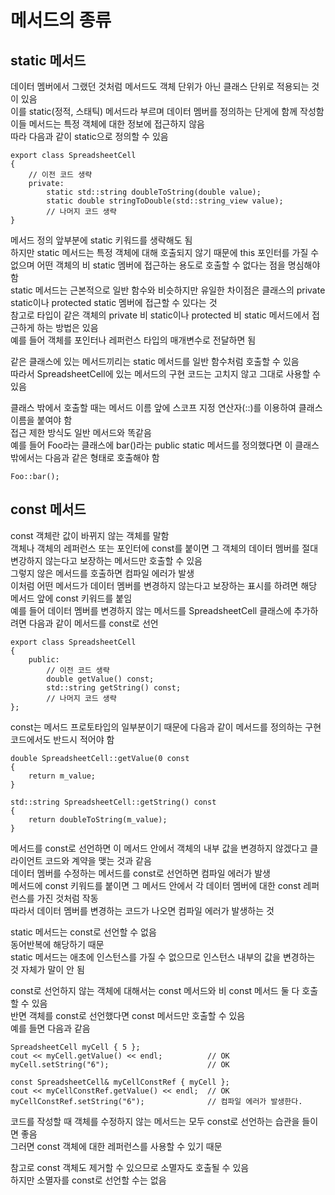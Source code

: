 # 메서드의 종류

## static 메서드

데이터 멤버에서 그랬던 것처럼 메서드도 객체 단위가 아닌 클래스 단위로 적용되는 것이 있음    
이를 static(정적, 스태틱) 메서드라 부르며 데이터 멤버를 정의하는 단게에 함께 작성함     
이들 메서드는 특정 객체에 대한 정보에 접근하지 않음     
따라 다음과 같이 static으로 정의할 수 있음  

    export class SpreadsheetCell
    {
        // 이전 코드 생략
        private:
            static std::string doubleToString(double value);
            static double stringToDouble(std::string_view value);
            // 나머지 코드 생략
    }

메서드 정의 앞부분에 static 키워드를 생략해도 됨    
하지만 static 메서드는 특정 객체에 대해 호출되지 않기 때문에 this 포인터를 가질 수 없으며 어떤 객체의 비 static 멤버에 접근하는 용도로 호출할 수 없다는 점을 명심해야 함    
static 메서드는 근본적으로 일반 함수와 비슷하지만 유일한 차이점은 클래스의 private static이나 protected static 멤버에 접근할 수 있다는 것   
참고로 타입이 같은 객체의 private 비 static이나 protected 비 static 메서드에서 접근하게 하는 방법은 있음    
예를 들어 객체를 포인터나 레퍼런스 타입의 매개변수로 전달하면 됨    

같은 클래스에 있는 메서드끼리는 static 메서드를 일반 함수처럼 호출할 수 있음    
따라서 SpreadsheetCell에 있는 메서드의 구현 코드는 고치지 않고 그대로 사용할 수 있음    

클래스 밖에서 호출할 때는 메서드 이름 앞에 스코프 지정 연산자(::)를 이용하여 클래스 이름을 붙여야 함    
접근 제한 방식도 일반 메서드와 똑같음   
예를 들어 Foo라는 클래스에 bar()라는 public static 메서드를 정의했다면 이 클래스 밖에서는 다음과 같은 형태로 호출해야 함    

    Foo::bar();

## const 메서드

const 객체란 값이 바뀌지 않는 객체를 말함   
객체나 객체의 레퍼런스 또는 포인터에 const를 붙이면 그 객체의 데이터 멤버를 절대 변강하지 않는다고 보장하는 메서드만 호출할 수 있음     
그렇지 않은 메서드를 호출하면 컴파일 에러가 발생    
이처럼 어떤 메서드가 데이터 멤버를 변경하지 않는다고 보장하는 표시를 하려면 해당 메서드 앞에 const 키워드를 붙임    
예를 들어 데이터 멤버를 변경하지 않는 메서드를 SpreadsheetCell 클래스에 추가하려면 다음과 같이 메서드를 const로 선언    

    export class SpreadsheetCell
    {
        public:
            // 이전 코드 생략
            double getValue() const;
            std::string getString() const;
            // 나머지 코드 생략
    };

const는 메서드 프로토타입의 일부분이기 때문에 다음과 같이 메서드를 정의하는 구현 코드에서도 반드시 적어야 함    

    double SpreadsheetCell::getValue(0 const
    {
        return m_value;
    }

    std::string SpreadsheetCell::getString() const
    {
        return doubleToString(m_value);
    }

메서드를 const로 선언하면 이 메서드 안에서 객체의 내부 값을 변경하지 않겠다고 클라이언트 코드와 계약을 맺는 것과 같음   
데이터 멤버를 수정하는 메서드를 const로 선언하면 컴파일 에러가 발생     
메서드에 const 키워드를 붙이면 그 메서드 안에서 각 데이터 멤버에 대한 const 레퍼런스를 가진 것처럼 작동     
따라서 데이터 멤버를 변경하는 코드가 나오면 컴파일 에러가 발생하는 것   

static 메서드는 const로 선언할 수 없음  
동어반복에 해당하기 때문    
static 메서드는 애초에 인스턴스를 가질 수 없으므로 인스턴스 내부의 값을 변경하는 것 자체가 말이 안 됨   

const로 선언하지 않는 객체에 대해서는 const 메서드와 비 const 메서드 둘 다 호출할 수 있음   
반면 객체를 const로 선언했다면 const 메서드만 호출할 수 있음    
예를 들면 다음과 같음   

    SpreadsheetCell myCell { 5 };
    cout << myCell.getValue() << endl;          // OK
    myCell.setString("6");                      // OK

    const SpreadsheetCell& myCellConstRef { myCell };
    cout << myCellConstRef.getValue() << endl;  // OK
    myCellConstRef.setString("6");              // 컴파일 에러가 발생한다.

코드를 작성할 때 객체를 수정하지 않는 메서드는 모두 const로 선언하는 습관을 들이면 좋음     
그러면 const 객체에 대한 레퍼런스를 사용할 수 있기 때문     

참고로 const 객체도 제거할 수 있으므로 소멸자도 호출될 수 있음  
하지만 소멸자를 const로 선언할 수는 없음    